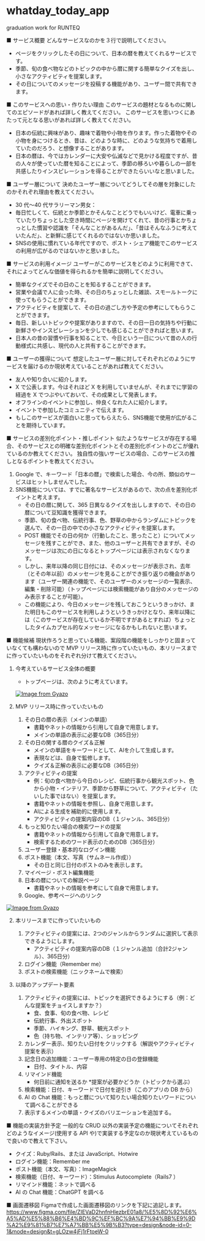 # whatday_today_app

graduation work for RUNTEQ

■ サービス概要
どんなサービスなのかを３行で説明してください。

- ページをクリックしたその日について、日本の暦を教えてくれるサービスです。
- 季節、旬の食べ物などのトピックの中から暦に関する簡単なクイズを出し、小さなアクティビティを提案します。
- その日についてのメッセージを投稿する機能があり、ユーザー間で共有できます。

■ このサービスへの思い・作りたい理由
このサービスの題材となるものに関してのエピソードがあれば詳しく教えてください。
このサービスを思いつくにあたって元となる思いがあれば詳しく教えてください。

- 日本の伝統に興味があり、趣味で着物や小物を作ります。作った着物やその小物を身につけるとき、昔は、どのような時に、どのような気持ちで着用していたのだろう、と想像することがあります。
- 日本の暦は、今ではカレンダーに大安や仏滅などで見かける程度ですが、昔の人々が使っていた暦を知ることによって、季節の移ろいや暮らしの一部を共感したりインスピレーションを得ることができたらいいなと思いました。

■ ユーザー層について
決めたユーザー層についてどうしてその層を対象にしたのかそれぞれ理由を教えてください。

- 30 代〜40 代サラリーマン男女：
- 毎日忙しくて、伝統とか季節とかそんなことどうでもいいけど、電車に乗っていたりちょっとした空き時間にページを開けてくれて、昔の行事とかちょっとした慣習や認識を「そんなことがあるんだ」、「昔はそんなふうに考えていたんだ」、と新鮮に感じてくれるのではないか思いました。
- SNSの使用に慣れている年代ですので、ポスト・シェア機能でこのサービスの利用が広がるのではないかと思いました。


■ サービスの利用イメージ
ユーザーがこのサービスをどのように利用できて、それによってどんな価値を得られるかを簡単に説明してください。

- 簡単なクイズでその日のことを知るすることができます。
- 営業や会議で人に会った時、その日のちょっとした雑談、スモールトークに使ってもらうことができます。
- アクティビティを提案して、その日の過ごし方や予定の参考にしてもらうことができます。
- 毎日、新しいトピックや提案がありますので、その日一日の気持ちや行動に新鮮さやインスピレーションを少しでも感じることができればと思います。
- 日本人の昔の習慣や行事を知ることで、今日という一日について昔の人の行動様式に共感し、現代の人と共有することができます。

■ ユーザーの獲得について
想定したユーザー層に対してそれぞれどのようにサービスを届けるのか現状考えていることがあれば教えてください。

- 友人や知り合いに紹介します。
- X で公表します。今はそれほど X を利用していませんが、それまでに学習の経過を X でつぶやいておいて、その成果として発表します。
- オフラインのイベントに参加し、仲良くなれた人に紹介します。
- イベントで参加したコミュニティで伝えます。
- もしこのサービスが面白いと思ってもらえたら、SNS機能で使用が広がることを期待しています。

■ サービスの差別化ポイント・推しポイント
似たようなサービスが存在する場合、そのサービスとの明確な差別化ポイントとその差別化ポイントのどこが優れているのか教えてください。
独自性の強いサービスの場合、このサービスの推しとなるポイントを教えてください。

1. Google で、キーワード「日本の暦」で検索した場合、今の所、類似のサービスはヒットしませんでした。
2. SNS機能については、すでに著名なサービスがあるので、次の点を差別化ポイントと考えます。
    - その日の暦に関して、365 日異なるクイズを出ししますので、その日の暦について豆知識を獲得できます。
    - 季節、旬の食べ物、伝統行事、色、野草の中からランダムにトピックを選んで、その一日の中での小さなアクティビティを提案します。
    - POST 機能でその日の何か（行動したこと、思ったこと）についてメッセージを残すことができ、また、他のユーザーと共有できますが、そのメッセージは次にの日になるとトップページには表示されなくなります。
    - しかし、来年以降の同じ日付には、そのメッセージが表示され、去年（とその年以前）のメッセージを見ることができ振り返りの機会があります（ユーザー関連の機能で、そのユーザーのメッセージの一覧表示、編集・削除可能）（トップページには検索機能があり自分のメッセージのみ表示することが可能）。
    - この機能により、今日のメッセージを残しておこうというきっかけ、また明日もこのサービスを利用しようというきっかけとなり、来年以降には（このサービスが存在しているか不明ですがあるとすれば）ちょっとしたタイムカプセル的なメッセージになるかもしれないと思います。

■ 機能候補
現状作ろうと思っている機能、案段階の機能をしっかりと固まっていなくても構わないので MVP リリース時に作っていたいもの、本リリースまでに作っていたいものをそれぞれ分けて教えてください。

1. 今考えているサービス全体の概要
    - トップページは、次のように考えています。

    [![Image from Gyazo](https://i.gyazo.com/addb3c8ac5b509bbdfb5295305f182da.png)](https://gyazo.com/addb3c8ac5b509bbdfb5295305f182da)

2. MVP リリース時に作っていたいもの
   1. その日の暦の表示（メインの単語）
      - 書籍やネットの情報から引用して自身で用意します。
      - メインの単語の表示に必要なDB（365日分）
   2. その日の関する暦のクイズ＆正解
      - メインの単語をキーワードとして、AIを介して生成します。
      - 表現などは、自身で監修します。
      - クイズ＆正解の表示に必要なDB（365日分）
   3. アクティビティの提案
      - 例：旬の食べ物から今日のレシピ、伝統行事から観光スポット、色から小物・インテリア、季節から野草について、アクティビティ（たいした事ではない）を提案します。
      - 書籍やネットの情報を参照し、自身で用意します。
      - AIによる生成を補助的に使用します。
      - アクティビティの提案内容のDB（１ジャンル、365日分）
   4. もっと知りたい場合の検索ワードの提案
      - 書籍やネットの情報から引用して自身で用意します。
      - 検索するためのワード表示のためのDB（365日分）
   5. ユーザー登録・基本的なログイン機能
   6. ポスト機能（本文、写真（サムネール作成））
      - その日と同じ日付のポストのみを表示します。
   7. マイページ・ポスト編集機能
   8. 日本の暦についての解説ページ
      - 書籍やネットの情報を参考にして自身で用意します。
   9. Google、参考ページへのリンク

[![Image from Gyazo](https://i.gyazo.com/8a2de66f2a8369ee75b16b28870643fb.png)](https://gyazo.com/8a2de66f2a8369ee75b16b28870643fb)

2. 本リリースまでに作っていたいもの
   1. アクティビティの提案には、2つのジャンルからランダムに選択して表示できるようにします。
      - アクティビティの提案内容のDB（１ジャンル追加（合計2ジャンル）、365日分）
   2. ログイン機能（Remember me）
   3. ポストの検索機能（ニックネームで検索）

3. 以降のアップデート要素
   1. アクティビティの提案には、トピックを選択できるようにする（例：どんな提案をチョイスしますか？）
      - 食、食事、旬の食べ物、レシピ
      - 伝統行事、外出スポット
      - 季節、ハイキング、野草、観光スポット
      - 色（持ち物、インテリア等）、ショッピング
   3. カレンダー表示、知りたい日付をクリックする（解説やアクティビティ提案を表示）
   4. 記念日の追加機能：ユーザー専用の特定の日の登録機能
      - 日付、タイトル、内容
   5. リマインド機能
      - 何日前に通知を送るか \*提案が必要かどうか（トピックから選ぶ）
   6. 検索機能：日付、キーワードで日付を逆引き（このアプリの DB から）
   7. AI の Chat 機能：もっと暦について知りたい場合知りたいワードについて調べることができる
   8. 表示するメインの単語・クイズのバリエーションを追加する。


■ 機能の実装方針予定
一般的な CRUD 以外の実装予定の機能についてそれぞれどのようなイメージ(使用する API や)で実装する予定なのか現状考えているもので良いので教えて下さい。

- クイズ：Ruby/Rails、または JavaScript、Hotwire
- ログイン機能：Remember me
- ポスト機能（本文、写真）：ImageMagick
- 検索機能（日付、キーワード）：Stimulus Autocomplete（Rails7 ）
- リマインド機能：ネットで調べる
- AI の Chat 機能：ChatGPT を調べる

■ 画面遷移図
Figmaで作成した画面遷移図のリンクを下記に追記します。
https://www.figma.com/file/ZIEVaD2hnfnHlezbrE01a8/%E5%8D%92%E6%A5%AD%E5%88%B6%E4%BD%9C%EF%BC%9A%E7%94%BB%E9%9D%A2%E9%81%B7%E7%A7%BB%E5%9B%B3?type=design&node-id=0-1&mode=design&t=gLOzw4jFj1rFtoeW-0
